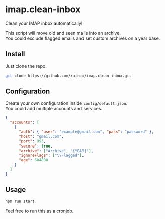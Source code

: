 # imap.clean-inbox

Clean your IMAP inbox automatically!

This script will move old and seen mails into an archive.  
You could exclude flagged emails and set custom archives on a year base.

## Install

Just clone the repo:

```bash
git clone https://github.com/xairoo/imap.clean-inbox.git
```

## Configuration

Create your own configuration inside `config/default.json`.  
You could add multiple accounts and services.

```json
{
  "accounts": [
    {
      "auth": { "user": "example@gmail.com", "pass": "password" },
      "host": "gmail.com",
      "port": 993,
      "secure": true,
      "archive": ["Archive", "{YEAR}"],
      "ignoreFlags": ["\\Flagged"],
      "age": 604800
    }
  ]
}
```

## Usage

```bash
npm run start
```

Feel free to run this as a cronjob.
